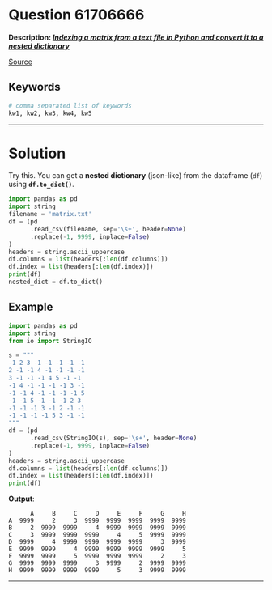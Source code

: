 # Question 61706666

**Description: [_Indexing a matrix from a text file in Python and convert it to a nested dictionary_][#Q]**

[Source][#Q]

[#Q]: https://stackoverflow.com/questions/61706666/indexing-a-matrix-from-a-text-file-in-python-and-convert-it-to-a-nested-dictiona

## Keywords

```bash
# comma separated list of keywords
kw1, kw2, kw3, kw4, kw5
```

---

# Solution

Try this. You can get a **nested dictionary** (json-like) from the dataframe (`df`) using **`df.to_dict()`**.

```python
import pandas as pd
import string
filename = 'matrix.txt'
df = (pd
      .read_csv(filename, sep='\s+', header=None)
      .replace(-1, 9999, inplace=False)
)
headers = string.ascii_uppercase
df.columns = list(headers[:len(df.columns)])
df.index = list(headers[:len(df.index)])
print(df)
nested_dict = df.to_dict()
```

## Example

```python
import pandas as pd
import string
from io import StringIO

s = """
-1 2 3 -1 -1 -1 -1 -1
2 -1 -1 4 -1 -1 -1 -1
3 -1 -1 -1 4 5 -1 -1
-1 4 -1 -1 -1 -1 3 -1
-1 -1 4 -1 -1 -1 -1 5
-1 -1 5 -1 -1 -1 2 3
-1 -1 -1 3 -1 2 -1 -1
-1 -1 -1 -1 5 3 -1 -1
"""
df = (pd
      .read_csv(StringIO(s), sep='\s+', header=None)
      .replace(-1, 9999, inplace=False)
)
headers = string.ascii_uppercase
df.columns = list(headers[:len(df.columns)])
df.index = list(headers[:len(df.index)])
print(df)
```
**Output**:
```
      A     B     C     D     E     F     G     H
A  9999     2     3  9999  9999  9999  9999  9999
B     2  9999  9999     4  9999  9999  9999  9999
C     3  9999  9999  9999     4     5  9999  9999
D  9999     4  9999  9999  9999  9999     3  9999
E  9999  9999     4  9999  9999  9999  9999     5
F  9999  9999     5  9999  9999  9999     2     3
G  9999  9999  9999     3  9999     2  9999  9999
H  9999  9999  9999  9999     5     3  9999  9999
```

---
